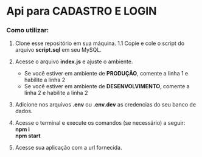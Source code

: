 # Api para CADASTRO E LOGIN

### Como utilizar:

1. Clone esse repositório em sua máquina.
  1.1 Copie e cole o script do arquivo **script.sql** em seu MySQL.
   
2. Acesse o arquivo **index.js** e ajuste o ambiente.
   - Se você estiver em ambiente de **PRODUÇÃO**, comente a linha 1 e habilite a linha 2
   - Se você estiver em ambiente de **DESENVOLVIMENTO**, comente a linha 2 e habilite a linha 2
  
3. Adicione nos arquivos **.env** ou **.env.dev** as credencias do seu banco de dados.

4. Acesse o terminal e execute os comandos (se necessário) a seguir:
   <br/>
  **npm i**
   <br/>
  **npm start**

6. Acesse sua aplicação com a url fornecida.
